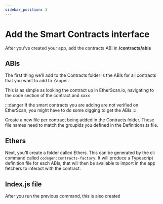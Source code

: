 ```yaml
---
sidebar_position: 3
---
```


# Add the Smart Contracts interface

After you've created your app, add the contracts ABI in **/contracts/abis**

## ABIs

The first thing we'll add to the Contracts folder is the ABIs for all contracts that you want to add to Zapper.

This is as simple as looking the contract up in EtherScan.io, navigating to the code section of the contract and xxxx <!-- TODO add details-->

<!-- TODO make this more clear and helpful-->
:::danger If the smart contracts you are adding are not verified on EtherScan, you might have to do some digging to get the ABIs 
:::

Create a new file per contract being added in the Contracts folder. These file names need to match the groupids you defined in the Definitions.ts file. <!--TODO is this true?-->

## Ethers
<!--TODO define how Ethers is generated-->
Next, you'll create a folder called Ethers. This can be generated by the cli command called `codegen:contracts-factory`. It will produce a Typescript definition file for each ABIs, that will then be available to import in the app fetchers to interact with the contract.

## Index.js file
After you run the previous command, this is also created <!-- TODO clarify what this-->

